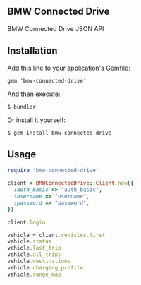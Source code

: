 ## BMW Connected Drive

BMW Connected Drive JSON API

## Installation

Add this line to your application's Gemfile:

    gem 'bmw-connected-drive'

And then execute:

    $ bundler

Or install it yourself:

    $ gem install bmw-connected-drive

## Usage

```ruby
require 'bmw-connected-drive'

client = BMWConnectedDrive::Client.new({
  :auth_basic => "auth_basic",
  :username => "username",
  :password => "password",
})

client.login

vehicle = client.vehicles.first
vehicle.status
vehicle.last_trip
vehicle.all_trips
vehicle.destinations
vehicle.charging_profile
vehicle.range_map
```
